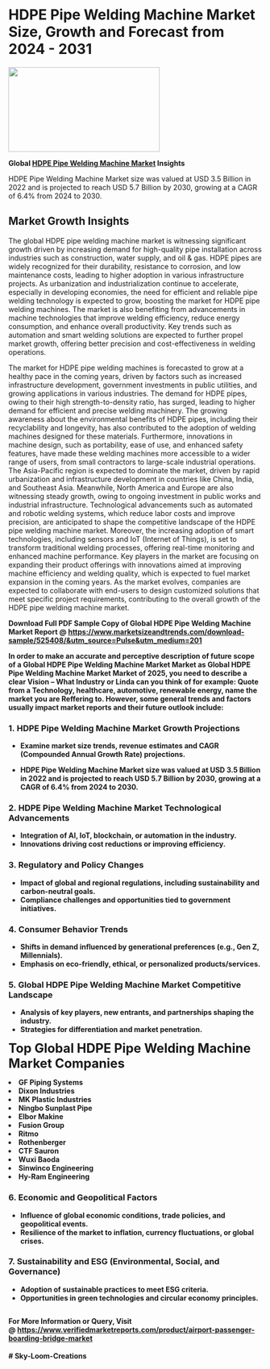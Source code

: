 <H1>HDPE Pipe Welding Machine Market Size, Growth and Forecast from 2024 - 2031</H1><img class="aligncenter size-medium wp-image-584254" src="https://thirdeyenews.in/wp-content/uploads/2024/09/Global-Market-Research-300x168.jpeg" alt="" width="300" height="168" /><p><strong>Global&nbsp;<a href="https://www.marketsizeandtrends.com/download-sample/525408/&amp;utm_source=Pulse&amp;utm_medium=201">HDPE Pipe Welding Machine Market</a> Insights</strong></p><p>HDPE Pipe Welding Machine Market size was valued at USD 3.5 Billion in 2022 and is projected to reach USD 5.7 Billion by 2030, growing at a CAGR of 6.4% from 2024 to 2030.</p><p><h2>Market Growth Insights</h2> <p>The global HDPE pipe welding machine market is witnessing significant growth driven by increasing demand for high-quality pipe installation across industries such as construction, water supply, and oil & gas. HDPE pipes are widely recognized for their durability, resistance to corrosion, and low maintenance costs, leading to higher adoption in various infrastructure projects. As urbanization and industrialization continue to accelerate, especially in developing economies, the need for efficient and reliable pipe welding technology is expected to grow, boosting the market for HDPE pipe welding machines. The market is also benefiting from advancements in machine technologies that improve welding efficiency, reduce energy consumption, and enhance overall productivity. Key trends such as automation and smart welding solutions are expected to further propel market growth, offering better precision and cost-effectiveness in welding operations.</p> <p><strong></strong></p> <p>The market for HDPE pipe welding machines is forecasted to grow at a healthy pace in the coming years, driven by factors such as increased infrastructure development, government investments in public utilities, and growing applications in various industries. The demand for HDPE pipes, owing to their high strength-to-density ratio, has surged, leading to higher demand for efficient and precise welding machinery. The growing awareness about the environmental benefits of HDPE pipes, including their recyclability and longevity, has also contributed to the adoption of welding machines designed for these materials. Furthermore, innovations in machine design, such as portability, ease of use, and enhanced safety features, have made these welding machines more accessible to a wider range of users, from small contractors to large-scale industrial operations. The Asia-Pacific region is expected to dominate the market, driven by rapid urbanization and infrastructure development in countries like China, India, and Southeast Asia. Meanwhile, North America and Europe are also witnessing steady growth, owing to ongoing investment in public works and industrial infrastructure. Technological advancements such as automated and robotic welding systems, which reduce labor costs and improve precision, are anticipated to shape the competitive landscape of the HDPE pipe welding machine market. Moreover, the increasing adoption of smart technologies, including sensors and IoT (Internet of Things), is set to transform traditional welding processes, offering real-time monitoring and enhanced machine performance. Key players in the market are focusing on expanding their product offerings with innovations aimed at improving machine efficiency and welding quality, which is expected to fuel market expansion in the coming years. As the market evolves, companies are expected to collaborate with end-users to design customized solutions that meet specific project requirements, contributing to the overall growth of the HDPE pipe welding machine market.</p> <p><strong></p><p><span class=""><strong>Download Full PDF Sample Copy of Global HDPE Pipe Welding Machine Market Report</strong> @ <a href="https://www.marketsizeandtrends.com/download-sample/525408/&amp;utm_source=Pulse&amp;utm_medium=201" target="_blank">https://www.marketsizeandtrends.com/download-sample/525408/&amp;utm_source=Pulse&amp;utm_medium=201</a></span></p><p>In order to make an accurate and perceptive description of future scope of a Global&nbsp;HDPE Pipe Welding Machine Market Market as Global&nbsp;HDPE Pipe Welding Machine Market Market of 2025, you need to describe a clear Vision &ndash; What Industry or Linda can you think of for example: Quote from a Technology, healthcare, automotive, renewable energy, name the market you are Reffering to. However, some general trends and factors usually impact market reports and their future outlook include:</p><h3>1.&nbsp;<strong>HDPE Pipe Welding Machine Market Growth Projections</strong></h3><ul><li>Examine market size trends, revenue estimates and CAGR (Compounded Annual Growth Rate) projections.</li><li><p>HDPE Pipe Welding Machine Market size was valued at USD 3.5 Billion in 2022 and is projected to reach USD 5.7 Billion by 2030, growing at a CAGR of 6.4% from 2024 to 2030.</p></li></ul><h3>2.&nbsp;<strong>HDPE Pipe Welding Machine Market Technological Advancements</strong></h3><ul><li>Integration of AI, IoT, blockchain, or automation in the industry.</li><li>Innovations driving cost reductions or improving efficiency.</li></ul><h3>3.&nbsp;<strong>Regulatory and Policy Changes</strong></h3><ul><li>Impact of global and regional regulations, including sustainability and carbon-neutral goals.</li><li>Compliance challenges and opportunities tied to government initiatives.</li></ul><h3>4.&nbsp;<strong>Consumer Behavior Trends</strong></h3><ul><li>Shifts in demand influenced by generational preferences (e.g., Gen Z, Millennials).</li><li>Emphasis on eco-friendly, ethical, or personalized products/services.</li></ul><h3>5.&nbsp;<strong>Global HDPE Pipe Welding Machine Market Competitive Landscape</strong></h3><ul><li>Analysis of key players, new entrants, and partnerships shaping the industry.</li><li>Strategies for differentiation and market penetration.</li></ul><p data-pm-slice="1 1 []"><span style="color: inherit; font-family: inherit; font-size: 25px;">Top Global HDPE Pipe Welding Machine Market Companies</span></p><div class="" data-test-id=""><p><li>GF Piping Systems</li><li> Dixon Industries</li><li> MK Plastic Industries</li><li> Ningbo Sunplast Pipe</li><li> Elbor Makine</li><li> Fusion Group</li><li> Ritmo</li><li> Rothenberger</li><li> CTF Sauron</li><li> Wuxi Baoda</li><li> Sinwinco Engineering</li><li> Hy-Ram Engineering</li></p></div><h3>6.&nbsp;<strong>Economic and Geopolitical Factors</strong></h3><ul><li>Influence of global economic conditions, trade policies, and geopolitical events.</li><li>Resilience of the market to inflation, currency fluctuations, or global crises.</li></ul><h3>7.&nbsp;<strong>Sustainability and ESG (Environmental, Social, and Governance)</strong></h3><ul><li>Adoption of sustainable practices to meet ESG criteria.</li><li>Opportunities in green technologies and circular economy principles.</li></ul><h2><strong style="font-size: 14px;">For More Information or Query, Visit @&nbsp;</strong><a style="background-color: #ffffff; font-size: 14px;" href="https://www.marketsizeandtrends.com/report/hdpe-pipe-welding-machine-market/" target="_blank">https://www.verifiedmarketreports.com/product/airport-passenger-boarding-bridge-market</a></h2># Sky-Loom-Creations
